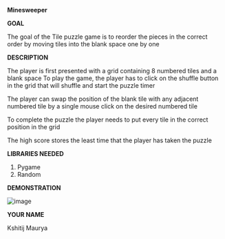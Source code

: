 **Minesweeper**

**GOAL**

The goal of the Tile puzzle game is to reorder the pieces in the correct order by moving tiles into the blank space one by one

**DESCRIPTION**

The player is first presented with a grid containing 8 numbered tiles and a blank space
To play the game, the player has to click on the shuffle button in the grid that will shuffle and start the puzzle timer

The player can swap the position of the blank tile with any adjacent numbered tile by a single mouse click on the desired numbered tile

To complete the puzzle the player needs to put every tile in the correct position in the grid

The high score stores the least time that the player has taken the puzzle


**LIBRARIES NEEDED**

1) Pygame
2) Random

**DEMONSTRATION**

![image](https://user-images.githubusercontent.com/95132851/206364984-20c8a513-ee95-43cb-b66e-de7af2d71529.png)

**YOUR NAME**

Kshitij Maurya
